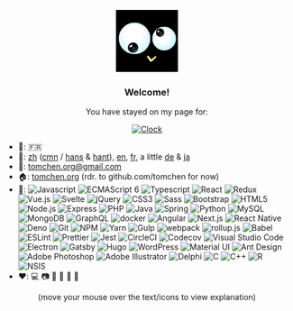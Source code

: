 <p align="center">
<a href="https://github.com/tomchen/my-avatar"><img src="https://github.com/tomchen/my-avatar/raw/master/tomchen.gif" alt="Tom Chen's animated GIF avatar" title="Tom Chen's animated GIF avatar" width="110px" height="110px"></a>
</p>

<h3 align="center">
Welcome!
</h3>

<p align="center">
You have stayed on my page for:
</p>

<p align="center">
<a href="https://github.com/tomchen/animated-svg-clock"><img src="https://github.com/tomchen/animated-svg-clock/raw/master/clock.svg" alt="Clock" title="Clock" width="200px" height="200px"></a>
</p>

* <span title="Residence">📌</span>: <span title="France">:fr:</span>
* <span title="Languages">👄</span>: [zh](https://en.wikipedia.org/wiki/Chinese_language "Chinese") ([cmn](https://en.wikipedia.org/wiki/Mandarin_Chinese "Mandarin") / [hans](https://en.wikipedia.org/wiki/Simplified_Chinese_characters "Simplified Chinese") & [hant](https://en.wikipedia.org/wiki/Traditional_Chinese_characters "Traditional Chinese")), [en](https://en.wikipedia.org/wiki/English_language "English"), [fr](https://en.wikipedia.org/wiki/French_language "French"), a little [de](https://en.wikipedia.org/wiki/German_language "German") & [ja](https://en.wikipedia.org/wiki/Japanese_language "Japanese")
* <span title="Email">📧</span>: [tomchen.org@gmail.com](mailto:tomchen.org@gmail.com)
* <span title="Website">🏠</span>: [tomchen.org](https://tomchen.org/) (<span title="redirecting">rdr.</span> to github.com/tomchen for now)
* <span title="I use">🧰</span>: <img src="https://github.com/tomchen/stack-icons/blob/master/logos/javascript.svg" alt="Javascript" title="Javascript" width="21px" height="21px"></img>
<img src="https://github.com/tomchen/stack-icons/blob/master/logos/es6.svg" alt="ECMAScript 6" title="ECMAScript 6" width="21px" height="21px"></img>
<img src="https://github.com/tomchen/stack-icons/blob/master/logos/typescript-icon.svg" alt="Typescript" title="Typescript" width="21px" height="21px"></img>
<img src="https://github.com/tomchen/stack-icons/blob/master/logos/react.svg" alt="React" title="React" width="21px" height="21px"></img>
<img src="https://github.com/tomchen/stack-icons/blob/master/logos/redux.svg" alt="Redux" title="Redux" width="21px" height="21px"></img>
<img src="https://github.com/tomchen/stack-icons/blob/master/logos/vue.svg" alt="Vue.js" title="Vue.js" width="21px" height="21px"></img>
<img src="https://github.com/tomchen/stack-icons/blob/master/logos/svelte-icon.svg" alt="Svelte" title="Svelte" width="21px" height="21px"></img>
<img src="https://github.com/tomchen/stack-icons/blob/master/logos/jquery-icon.svg" alt="jQuery" title="jQuery" width="21px" height="21px"></img>
<img src="https://github.com/tomchen/stack-icons/blob/master/logos/css-3.svg" alt="CSS3" title="CSS3" width="21px" height="21px"></img>
<img src="https://github.com/tomchen/stack-icons/blob/master/logos/sass.svg" alt="Sass" title="Sass" width="21px" height="21px"></img>
<img src="https://github.com/tomchen/stack-icons/blob/master/logos/bootstrap.svg" alt="Bootstrap" title="Bootstrap" width="21px" height="21px"></img>
<img src="https://github.com/tomchen/stack-icons/blob/master/logos/html-5.svg" alt="HTML5" title="HTML5" width="21px" height="21px"></img>
<img src="https://github.com/tomchen/stack-icons/blob/master/logos/nodejs-icon.svg" alt="Node.js" title="Node.js" width="21px" height="21px"></img>
<img src="https://github.com/tomchen/stack-icons/blob/master/logos/express.svg" alt="Express" title="Express" width="21px" height="21px"></img>
<img src="https://github.com/tomchen/stack-icons/blob/master/logos/php.svg" alt="PHP" title="PHP" width="21px" height="21px"></img>
<img src="https://github.com/tomchen/stack-icons/blob/master/logos/java.svg" alt="Java" title="Java" width="21px" height="21px"></img>
<img src="https://github.com/tomchen/stack-icons/blob/master/logos/spring.svg" alt="Spring" title="Spring" width="21px" height="21px"></img>
<img src="https://github.com/tomchen/stack-icons/blob/master/logos/python.svg" alt="Python" title="Python" width="21px" height="21px"></img>
<img src="https://github.com/tomchen/stack-icons/blob/master/logos/mysql.svg" alt="MySQL" title="MySQL" width="21px" height="21px"></img>
<img src="https://github.com/tomchen/stack-icons/blob/master/logos/mongodb-icon.svg" alt="MongoDB" title="MongoDB" width="21px" height="21px"></img>
<img src="https://github.com/tomchen/stack-icons/blob/master/logos/graphql.svg" alt="GraphQL" title="GraphQL" width="21px" height="21px"></img>
<img src="https://github.com/tomchen/stack-icons/blob/master/logos/docker-icon.svg" alt="docker" title="docker" width="21px" height="21px"></img>
<img src="https://github.com/tomchen/stack-icons/blob/master/logos/angular-icon.svg" alt="Angular" title="Angular" width="21px" height="21px"></img>
<img src="https://github.com/tomchen/stack-icons/blob/master/logos/nextjs.svg" alt="Next.js" title="Next.js" width="21px" height="21px"></img>
<img src="https://github.com/tomchen/stack-icons/blob/master/logos/react.svg" alt="React Native" title="React Native" width="21px" height="21px"></img>
<img src="https://github.com/tomchen/stack-icons/blob/master/logos/deno.svg" alt="Deno" title="Deno" width="21px" height="21px"></img>
<img src="https://github.com/tomchen/stack-icons/blob/master/logos/git-icon.svg" alt="Git" title="Git" width="21px" height="21px"></img>
<img src="https://github.com/tomchen/stack-icons/blob/master/logos/npm.svg" alt="NPM" title="NPM" width="21px" height="21px"></img>
<img src="https://github.com/tomchen/stack-icons/blob/master/logos/yarn.svg" alt="Yarn" title="Yarn" width="21px" height="21px"></img>
<img src="https://github.com/tomchen/stack-icons/blob/master/logos/gulp.svg" alt="Gulp" title="Gulp" width="21px" height="21px"></img>
<img src="https://github.com/tomchen/stack-icons/blob/master/logos/webpack.svg" alt="webpack" title="webpack" width="21px" height="21px"></img>
<img src="https://github.com/tomchen/stack-icons/blob/master/logos/rollup.svg" alt="rollup.js" title="rollup.js" width="21px" height="21px"></img>
<img src="https://github.com/tomchen/stack-icons/blob/master/logos/babel.svg" alt="Babel" title="Babel" width="21px" height="21px"></img>
<img src="https://github.com/tomchen/stack-icons/blob/master/logos/eslint.svg" alt="ESLint" title="ESLint" width="21px" height="21px"></img>
<img src="https://github.com/tomchen/stack-icons/blob/master/logos/prettier.svg" alt="Prettier" title="Prettier" width="21px" height="21px"></img>
<img src="https://github.com/tomchen/stack-icons/blob/master/logos/jest.svg" alt="Jest" title="Jest" width="21px" height="21px"></img>
<img src="https://github.com/tomchen/stack-icons/blob/master/logos/circleci.svg" alt="CircleCI" title="CircleCI" width="21px" height="21px"></img>
<img src="https://github.com/tomchen/stack-icons/blob/master/logos/codecov.svg" alt="Codecov" title="Codecov" width="21px" height="21px"></img>
<img src="https://github.com/tomchen/stack-icons/blob/master/logos/visual-studio-code.svg" alt="Visual Studio Code" title="Visual Studio Code" width="21px" height="21px"></img>
<img src="https://github.com/tomchen/stack-icons/blob/master/logos/electron.svg" alt="Electron" title="Electron" width="21px" height="21px"></img>
<img src="https://github.com/tomchen/stack-icons/blob/master/logos/gatsby.svg" alt="Gatsby" title="Gatsby" width="21px" height="21px"></img>
<img src="https://github.com/tomchen/stack-icons/blob/master/logos/hugo-icon.svg" alt="Hugo" title="Hugo" width="21px" height="21px"></img>
<img src="https://github.com/tomchen/stack-icons/blob/master/logos/wordpress-icon.svg" alt="WordPress" title="WordPress" width="21px" height="21px"></img>
<img src="https://github.com/tomchen/stack-icons/blob/master/logos/material-ui.svg" alt="Material UI" title="Material UI" width="21px" height="21px"></img>
<img src="https://github.com/tomchen/stack-icons/blob/master/logos/ant-design.svg" alt="Ant Design" title="Ant Design" width="21px" height="21px"></img>
<img src="https://github.com/tomchen/stack-icons/blob/master/logos/adobe-photoshop.svg" alt="Adobe Photoshop" title="Adobe Photoshop" width="21px" height="21px"></img>
<img src="https://github.com/tomchen/stack-icons/blob/master/logos/adobe-illustrator.svg" alt="Adobe Illustrator" title="Adobe Illustrator" width="21px" height="21px"></img>
<img src="https://github.com/tomchen/stack-icons/blob/master/logos/delphi.svg" alt="Delphi" title="Delphi" width="21px" height="21px"></img>
<img src="https://github.com/tomchen/stack-icons/blob/master/logos/c.svg" alt="C" title="C" width="21px" height="21px"></img>
<img src="https://github.com/tomchen/stack-icons/blob/master/logos/c-plusplus.svg" alt="C++" title="C++" width="21px" height="21px"></img>
<img src="https://github.com/tomchen/stack-icons/blob/master/logos/r-lang.svg" alt="R" title="R" width="21px" height="21px"></img>
<img src="https://github.com/tomchen/stack-icons/blob/master/logos/nsis.svg" alt="NSIS" title="NSIS" width="21px" height="21px"></img>
* <span title="I like">❤️</span>: <span title="programming">💻</span> <span title="photography">📷</span> <span title="traveling">🚗</span> <span title="jogging">🏃</span> <span title="melody writing">🎵</span> <span title="good UX and UI">🌻</span>

<p align="center">
(move your mouse over the text/icons to view explanation)
</p>
